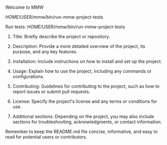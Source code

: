 Welcome to MMW

$HOME/$USER/mmw/bin/run-mmw-project-tests

Run tests:
$HOME/$USER/mmw/bin/run-mmw-project-tests

1. Title: Briefly describe the project or repository.




2. Description: Provide a more detailed overview of the project, its purpose, and any key features.
3. Installation: Include instructions on how to install and set up the project.
4. Usage: Explain how to use the project, including any commands or configurations.
5. Contributing: Guidelines for contributing to the project, such as how to report issues or submit 
   pull requests.
6. License: Specify the project's license and any terms or conditions for use.
7. Additional sections: Depending on the project, you may also include sections for troubleshooting, 
   acknowledgments, or contact information.

Remember to keep the README.md file concise, informative, and easy to read for potential users or 
contributors.


